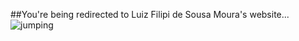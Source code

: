 ##You're being redirected to Luiz Filipi de Sousa Moura's website...
![jumping](24.jpg)
<meta http-equiv = "refresh" content = "120; url = https://sites.google.com/view/luizfilipidesousamoura" />
